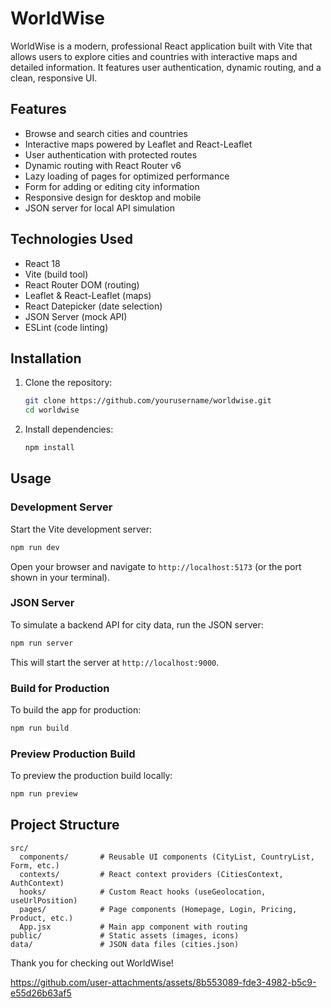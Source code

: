 # WorldWise

WorldWise is a modern, professional React application built with Vite that allows users to explore cities and countries with interactive maps and detailed information. It features user authentication, dynamic routing, and a clean, responsive UI.

## Features

- Browse and search cities and countries
- Interactive maps powered by Leaflet and React-Leaflet
- User authentication with protected routes
- Dynamic routing with React Router v6
- Lazy loading of pages for optimized performance
- Form for adding or editing city information
- Responsive design for desktop and mobile
- JSON server for local API simulation

## Technologies Used

- React 18
- Vite (build tool)
- React Router DOM (routing)
- Leaflet & React-Leaflet (maps)
- React Datepicker (date selection)
- JSON Server (mock API)
- ESLint (code linting)

## Installation

1. Clone the repository:

   ```bash
   git clone https://github.com/yourusername/worldwise.git
   cd worldwise
   ```

2. Install dependencies:

   ```bash
   npm install
   ```

## Usage

### Development Server

Start the Vite development server:

```bash
npm run dev
```

Open your browser and navigate to `http://localhost:5173` (or the port shown in your terminal).

### JSON Server

To simulate a backend API for city data, run the JSON server:

```bash
npm run server
```

This will start the server at `http://localhost:9000`.

### Build for Production

To build the app for production:

```bash
npm run build
```

### Preview Production Build

To preview the production build locally:

```bash
npm run preview
```

## Project Structure

```
src/
  components/       # Reusable UI components (CityList, CountryList, Form, etc.)
  contexts/         # React context providers (CitiesContext, AuthContext)
  hooks/            # Custom React hooks (useGeolocation, useUrlPosition)
  pages/            # Page components (Homepage, Login, Pricing, Product, etc.)
  App.jsx           # Main app component with routing
public/             # Static assets (images, icons)
data/               # JSON data files (cities.json)
```


Thank you for checking out WorldWise!


https://github.com/user-attachments/assets/8b553089-fde3-4982-b5c9-e55d26b63af5
